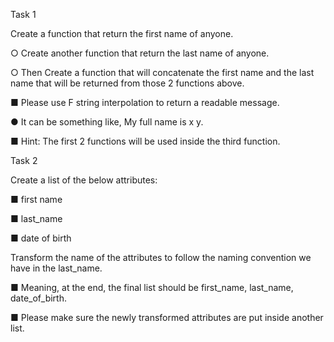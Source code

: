 Task 1

Create a function that return the first name of anyone.

‎○ Create another function that return the last name of anyone.

‎○ Then Create a function that will concatenate the first name and the last name that will be returned from those 2 functions above.

‎■ Please use F string interpolation to return a readable message.

‎● It can be something like, My full name is x y.

‎■ Hint: The first 2 functions will be used inside the third function.

Task 2

Create a list of the below attributes:

‎■ first name

‎■ last_name

‎■ date of birth

‎Transform the name of the attributes to follow the naming convention we have in the last_name.

‎■ Meaning, at the end, the final list should be first_name, last_name, ‎date_of_birth.

‎■ Please make sure the newly transformed attributes are put inside another ‎list.
